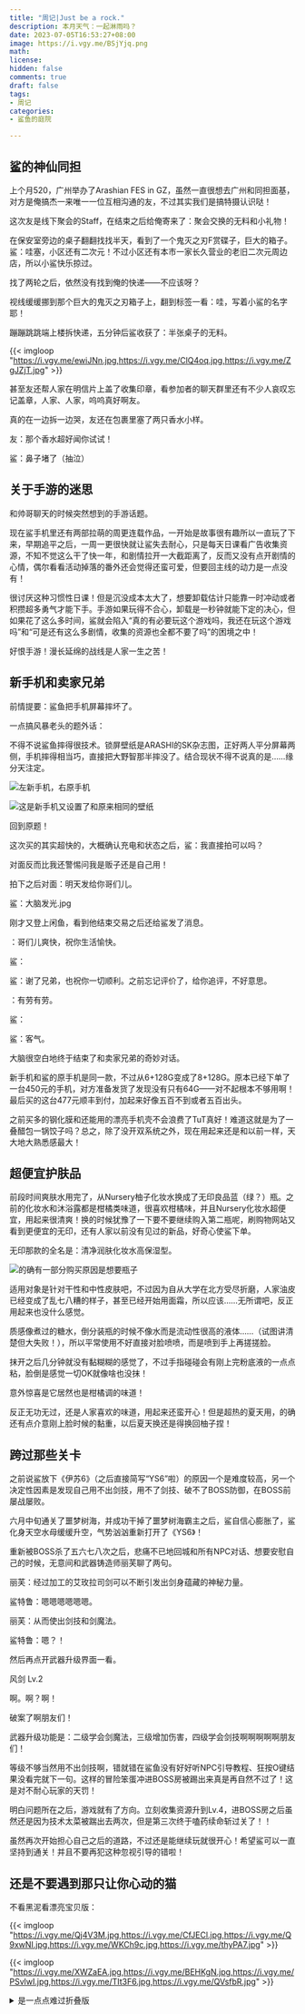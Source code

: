 ```yaml
---
title: "周记|Just be a rock."
description: 本月天气：一起淋雨吗？
date: 2023-07-05T16:53:27+08:00   
image: https://i.vgy.me/BSjYjq.png 
math: 
license: 
hidden: false
comments: true
draft: false
tags:
- 周记
categories:
- 鲨鱼的庭院

---
```


## 鲨的神仙同担

上个月520，广州举办了Arashian FES in GZ，虽然一直很想去广州和同担面基，对方是俺搞杰一来唯一一位互相沟通的友，不过其实我们是搞特摄认识哒！

这次友是线下聚会的Staff，在结束之后给俺寄来了：聚会交换的无料和小礼物！

在保安室旁边的桌子翻翻找找半天，看到了一个鬼灭之刃F赏碟子，巨大的箱子。鲨：哇塞，小区还有二次元！不过小区还有本市一家长久营业的老旧二次元周边店，所以小鲨快乐掠过。

找了两轮之后，依然没有找到俺的快递——不应该呀？

视线缓缓挪到那个巨大的鬼灭之刃箱子上，翻到标签一看：哇，写着小鲨的名字耶！

蹦蹦跳跳端上楼拆快递，五分钟后鲨收获了：半张桌子的无料。

{{< imgloop "https://i.vgy.me/ewiJNn.jpg,https://i.vgy.me/ClQ4oq.jpg,https://i.vgy.me/ZgJZjT.jpg" >}}

甚至友还帮人家在明信片上盖了收集印章，看参加者的聊天群里还有不少人哀叹忘记盖章，人家、人家，呜呜真好啊友。

真的在一边拆一边哭，友还在包裹里塞了两只香水小样。

友：那个香水超好闻你试试！  

鲨：鼻子堵了（抽泣）

## 关于手游的迷思

和帅哥聊天的时候突然想到的手游话题。

现在鲨手机里还有两部拉萌的周更连载作品，一开始是故事很有趣所以一直玩了下来，早期追平之后，一周一更很快就让鲨失去耐心，只是每天日课看广告收集资源，不知不觉这么干了快一年，和剧情拉开一大截距离了，反而又没有点开剧情的心情，偶尔看看活动掉落的番外还会觉得还蛮可爱，但要回主线的动力是一点没有！

很讨厌这种习惯性日课！但是沉没成本太大了，想要卸载估计只能靠一时冲动或者积攒超多勇气才能下手。手游如果玩得不合心，卸载是一秒钟就能下定的决心，但如果花了这么多时间，鲨就会陷入“真的有必要玩这个游戏吗，我还在玩这个游戏吗”和“可是还有这么多剧情，收集的资源也全都不要了吗”的困境之中！

好恨手游！漫长延绵的战线是人家一生之苦！

## 新手机和卖家兄弟

前情提要：鲨鱼把手机屏幕摔坏了。

一点搞风暴老头的题外话：

不得不说鲨鱼摔得很技术。锁屏壁纸是ARASHI的SK杂志图，正好两人平分屏幕两侧，手机摔得相当巧，直接把大野智那半摔没了。结合现状不得不说真的是……缘分天注定。

![左新手机，右原手机](https://i.vgy.me/xUvsuP.jpg)

![这是新手机又设置了和原来相同的壁纸](https://i.vgy.me/F1thqM.jpg)

回到原题！

这次买的其实超快的，大概确认充电和状态之后，鲨：我直接拍可以吗？

对面反而比我还警惕问我是贩子还是自己用！

拍下之后对面：明天发给你哥们儿。

鲨：大脑发光.jpg

刚才又登上闲鱼，看到他结束交易之后还给鲨发了消息。

：哥们儿爽快，祝你生活愉快。

鲨：

鲨：谢了兄弟，也祝你一切顺利。之前忘记评价了，给你追评，不好意思。

：有劳有劳。

鲨：

鲨：客气。

大脑很空白地终于结束了和卖家兄弟的奇妙对话。

新手机和鲨的原手机是同一款，不过从6+128G变成了8+128G。原本已经下单了一台450元的手机，对方准备发货了发现没有只有64G——对不起根本不够用啊！最后买的这台477元顺丰到付，加起来好像五百不到或者五百出头。

之前买多的钢化膜和还能用的漂亮手机壳不会浪费了TuT真好！难道这就是为了一叠醋包一锅饺子吗？总之，除了没开双系统之外，现在用起来还是和以前一样，天大地大熟悉感最大！

## 超便宜护肤品

前段时间爽肤水用完了，从Nursery柚子化妆水换成了无印良品蓝（绿？）瓶。之前的化妆水和沐浴露都是柑橘类味道，很喜欢柑橘味，并且Nursery化妆水超便宜，用起来很清爽！换的时候犹豫了一下要不要继续购入第二瓶呢，刷购物网站又看到更便宜的无印，还有人家以前没有见过的新品，好奇心使鲨下单。

无印那款的全名是：清净润肤化妆水高保湿型。

![的确有一部分购买原因是想要瓶子](https://i.vgy.me/6s3EbC.jpg)

适用对象是针对干性和中性皮肤吧，不过因为自从大学在北方受尽折磨，人家油皮已经变成了乱七八糟的样子，甚至已经开始用面霜，所以应该……无所谓吧，反正用起来也没什么感觉。

质感像煮过的糖水，倒分装瓶的时候不像水而是流动性很高的液体……（试图讲清楚但大失败！），所以平常使用不好直接对脸喷喷，而是喷到手上再搓搓脸。

抹开之后几分钟就没有黏糊糊的感觉了，不过手指碰碰会有刚上完粉底液的一点点粘，脸倒是感觉一切OK就像啥也没抹！

意外惊喜是它居然也是柑橘调的味道！

反正无功无过，还是人家喜欢的味道，用起来还蛮开心！但是超热的夏天用，的确还有点介意刚上脸时候的黏重，以后夏天换还是得换回柚子捏！

## 跨过那些关卡

之前说鲨放下《伊苏6》（之后直接简写“YS6”啦）的原因一个是难度较高，另一个决定性因素是发现自己用不出剑技，用不了剑技、破不了BOSS防御，在BOSS前屡战屡败。

六月中旬通关了噩梦树海，并成功干掉了噩梦树海霸主之后，鲨自信心膨胀了，鲨化身天空水母缓缓升空，气势汹汹重新打开了《YS6》！

重新被BOSS杀了五六七八次之后，悲痛不已地回城和所有NPC对话、想要安慰自己的时候，无意间和武器铸造师丽芙聊了两句。

丽芙：经过加工的艾玫拉司剑可以不断引发出剑身蕴藏的神秘力量。

鲨特鲁：嗯嗯嗯嗯嗯嗯。

丽芙：从而使出剑技和剑魔法。

鲨特鲁：嗯？！

然后再点开武器升级界面一看。

风剑   Lv.2

啊。啊？啊！

破案了啊朋友们！

武器升级功能是：二级学会剑魔法，三级增加伤害，四级学会剑技啊啊啊啊啊朋友们！

等级不够当然用不出剑技啊，错就错在鲨鱼没有好好听NPC引导教程、狂按O键结果没看完就下一句。这样的冒险笨蛋冲进BOSS房被踢出来真是再自然不过了！这是对不耐心玩家的天罚！

明白问题所在之后，游戏就有了方向。立刻收集资源升到Lv.4，进BOSS房之后虽然还是因为技术太菜被踹出去两次，但是第三次终于嗑药续命斩过关了！！

虽然再次开始担心自己之后的道路，不过还是能继续玩就很开心！希望鲨可以一直坚持到通关！并且不要再犯这种忽视引导的错啦！

## 还是不要遇到那只让你心动的猫

不看黑泥看漂亮宝贝版：

{{< imgloop "https://i.vgy.me/Qj4V3M.jpg,https://i.vgy.me/CfJECl.jpg,https://i.vgy.me/Q9xwNI.jpg,https://i.vgy.me/WKCh9c.jpg,https://i.vgy.me/thyPA7.jpg" >}}

{{< imgloop "https://i.vgy.me/XWZaEA.jpg,https://i.vgy.me/BEHKgN.jpg,https://i.vgy.me/PSvlwI.jpg,https://i.vgy.me/TIt3F6.jpg,https://i.vgy.me/QVsfbR.jpg" >}}

<details>

<summary>是一点点难过折叠版</summary>

<pre><code>

有天在找照片的时候，翻到梦中情猫的照片。

去年在兔的推荐下，鲨去本地的猫猫救助站帮了几个月忙，后来因为疫情和救助站的一个哥说帮介绍工作俺委婉拒绝了，结果自己尴尬得没办法再去。

可能俺的朋友和Fedi朋友听鲨讲过，曾经在那里遇到了一只梦中情猫，刚去的几天里很快被漂亮的它吸引了目光。

本来鲨是狗派来的。

但梦中情猫在房间角落淡橘色猫笼里十分冷静地用漂亮绿色眼睛同鲨对视，看着其他方向的时候目光沉着高贵——立刻沦陷了。

救助站的姐看本新苦力一直蹲在它那边，跟鲨说：那你给它分鸡胸肉过去吧，贿赂一下它，让它认识一下你。

贿赂结果是，至少它愿意伸脑袋过来让鲨轻轻摸摸。

鲨去的第三天它不见了，过了没几天又重新出现在橘色笼子里。

姐说它被收养了，有个小姑娘很喜欢它，但带回去之后家长强烈反对，最后又送回来。

鲨听的时候心里在大哭，宝不应该被这么对待。

后来真的开始思考领养它的可能性，但是考虑了几天还是放弃。鲨没钱养它，有时候也照顾不来自己。家里的龟也还好生命力强，才不会因为鲨总是好几天忘记喂食而饿死，只好在救助站加倍地看它，分鸡胸肉和鱼肉的时候总是忍不住多添一点，花更多时间陪它（或者说单方面蹲在它前面静静欣赏它）。

疫情还没有那么糟糕的时候，救助站已经忙不过来了。

虽然群里很多人，但大多数都在外地，能到的也只有五六人，每天能去的只有给鲨介绍工作的哥和鲨，哥八点到十点在，鲨十点到十二点在，上半天正好接着。下午哥视有空程度会来。

经常做完清洁，给幼猫上药之后已经累得不愿动弹。和梦中情猫相处时间也只有离开前五到十分钟，看鲨鱼的疲惫程度调整。

有次有人捡了一窝幼猫，说早上几点会送来。到约定时间又没有来，于是派出了唯一有空的鲨在打扫完之后去那人那边接回来。打扫完即将到约定时间鲨刚出门开车到路口红绿灯，又看到对方把时间延后了一个多钟。到地方之后又拖拖拉拉说没下班没到让鲨过会再来。好像那天的糟心事不止这些，不过已经不太记得了，只记得折腾了几个小时终于把幼猫带回救助站已经到下午，而那天鲨去得早，八点多到……

情绪在爆炸边缘变成眼泪，在大哭之前打算逃回家，临走习惯性跑到阳台和梦中情猫告别，说再见的时候没忍住，打开笼子想伸手摸摸宝，宝也出乎意料地配合，从笼子里窜到鲨身上，趴在鲨胸口前面，温暖的，毛茸茸的，呼吸着的，漂亮宝贝就这么安静地趴在鲨胸口前看着鲨，然后在鲨掉眼泪之前用鼻子轻轻碰了一下鲨鱼鼻尖。

那个时候鲨还不太清楚这时候应该怎么反应，太惊讶了于是忍不住小声尖叫了一下，结果或许把宝吓到了，立刻缩回脑袋，爪子开始扒拉鲨身上的围裙。

宝之前一直蛮高冷，开心了允许鲨摸摸并为它提供按摩服务，不开心了或者不许摸肚子的状况也会伸爪子打鲨。主要讲究一个：你我本无缘，全靠鲨死皮赖脸。之前完全是因为宝漂亮的模样每一天叠加like浓度，但宝在鲨最难过的时候和鲨轻轻贴了一下鼻子……完全是想爱上它的程度。

再后来就是全城封禁，鲨和兔被关在一小时车程外的城市边缘关了差不多两个月，解封之后因为拒绝了哥给鲨介绍的工作不知道应该怎么面对，越来越不敢去救助站，没多久之后从群里的视频和图片里再也没有见过梦中情猫，更加没有回去的勇气。

或许是被领养了，也或许。

本月翻照片又和球球提起梦中情猫，球宝问它还在吗，鲨不知道，球宝说希望它过得好。

鲨也希望，希望它身体健康，一切顺利，每一天都要当世界上最安全和幸福的猫。

</code></pre>

</details>